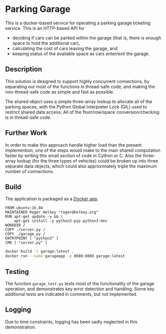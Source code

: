 
# Parking Garage
This is a docker-based service for operating a parking garage ticketing service. This is an HTTP-based API for
- deciding if cars can be parked within the garage (that is, there is enough space to hold the additional car),
- calculating the cost of cars leaving the garage, and
- keeping status of the available space as cars enter/exit the garage.

## Description
This solution is designed to support highly concurrent connections, by separating out most of the functions in thread-safe
code, and making the non-thread-safe code as simple and fast as possible. 

The shared object uses a simple three-array lookup to allocate all of the parking spaces, with the Python
Global Interpreter Lock (GIL) used to restrict shared data access. All of the floor/row/space conversion/checking 
is in thread-safe code.

## Further Work
In order to make this approach handle higher load than the present implemention, one of the steps would make to 
the main shared computation faster by writing this small section of code in Cython or C. 
Also the three-array lookup (for the three types of vehicles) could be broken up into three separate data objects, 
which could also approximately triple the maximum number of connections.

## Build
The application is packaged as a [Docker app](https://stackabuse.com/dockerizing-python-applications/).
```
FROM ubuntu:16.04
MAINTAINER Roger Helkey "roger@helkey.org"
RUN apt-get update -y && \
    apt-get install -y python3-pip python3-dev
WORKDIR /
COPY ./server.py /
COPY ./garage.py /
ENTRYPOINT [ "python3" ]
CMD [ "server.py" ]
```

```sh
docker build -t garage:latest .
docker run --name garageapp -p 8080:8080 garage:latest
```

## Testing
The function `garage_test.py` tests most of the functionality of the garage operation,
and demonstrates key error detection and handling. Some key additional tests are indicated
in comments, but not implemented.

## Logging
Due to time constraints, logging has been sadly neglected in this demonstration.
